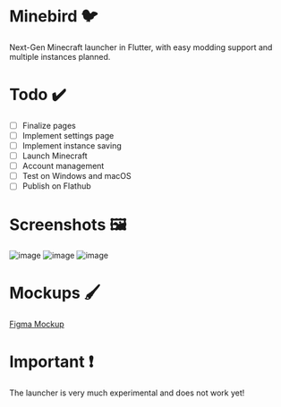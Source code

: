 # Minebird 🐦
Next-Gen Minecraft launcher in Flutter, with easy modding support and multiple instances planned.

# Todo ✔️
- [ ] Finalize pages
- [ ] Implement settings page
- [ ] Implement instance saving
- [ ] Launch Minecraft
- [ ] Account management
- [ ] Test on Windows and macOS
- [ ] Publish on Flathub

# Screenshots 🖼️
![image](https://user-images.githubusercontent.com/49573906/145923422-635970c2-f22e-4264-9663-4505cf9c8a97.png)
![image](https://user-images.githubusercontent.com/49573906/145923464-9b2caa28-62b2-4bea-a367-4322f6ccec23.png)
![image](https://user-images.githubusercontent.com/49573906/145923472-1027d57d-50ad-4eea-991e-840d43cd8d4b.png)

# Mockups 🖌️
[Figma Mockup](https://www.figma.com/file/7L8AtO7M50GSXq25dp7Hur/Untitled?node-id=0%3A1)

# Important ❗
The launcher is very much experimental and does not work yet!
